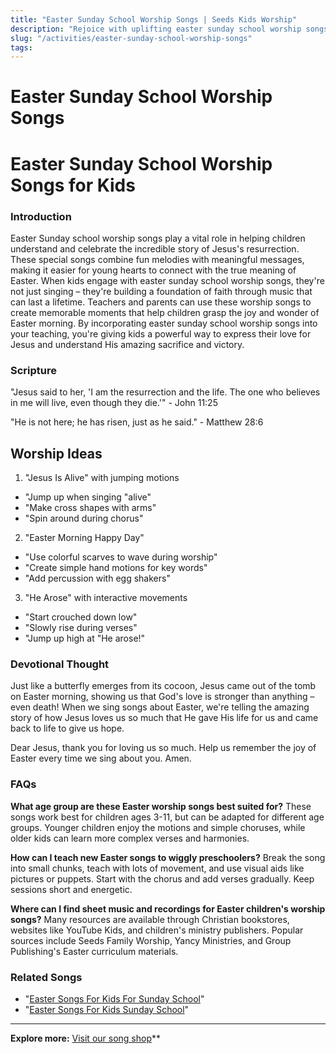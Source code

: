 ```yaml
---
title: "Easter Sunday School Worship Songs | Seeds Kids Worship"
description: "Rejoice with uplifting easter sunday school worship songs celebrating Jesus' resurrection. Easter worship resources for kids and Sunday school."
slug: "/activities/easter-sunday-school-worship-songs"
tags:
---
```


# Easter Sunday School Worship Songs

# Easter Sunday School Worship Songs for Kids

### Introduction
Easter Sunday school worship songs play a vital role in helping children understand and celebrate the incredible story of Jesus's resurrection. These special songs combine fun melodies with meaningful messages, making it easier for young hearts to connect with the true meaning of Easter. When kids engage with easter sunday school worship songs, they're not just singing – they're building a foundation of faith through music that can last a lifetime. Teachers and parents can use these worship songs to create memorable moments that help children grasp the joy and wonder of Easter morning. By incorporating easter sunday school worship songs into your teaching, you're giving kids a powerful way to express their love for Jesus and understand His amazing sacrifice and victory.

### Scripture
"Jesus said to her, 'I am the resurrection and the life. The one who believes in me will live, even though they die.'" - John 11:25

"He is not here; he has risen, just as he said." - Matthew 28:6

## Worship Ideas
1. "Jesus Is Alive" with jumping motions
- "Jump up when singing "alive"
- "Make cross shapes with arms"
- "Spin around during chorus"

2. "Easter Morning Happy Day"
- "Use colorful scarves to wave during worship"
- "Create simple hand motions for key words"
- "Add percussion with egg shakers"

3. "He Arose" with interactive movements
- "Start crouched down low"
- "Slowly rise during verses"
- "Jump up high at "He arose!"

### Devotional Thought
Just like a butterfly emerges from its cocoon, Jesus came out of the tomb on Easter morning, showing us that God's love is stronger than anything – even death! When we sing songs about Easter, we're telling the amazing story of how Jesus loves us so much that He gave His life for us and came back to life to give us hope.

Dear Jesus, thank you for loving us so much. Help us remember the joy of Easter every time we sing about you. Amen.

### FAQs
**What age group are these Easter worship songs best suited for?**
These songs work best for children ages 3-11, but can be adapted for different age groups. Younger children enjoy the motions and simple choruses, while older kids can learn more complex verses and harmonies.

**How can I teach new Easter songs to wiggly preschoolers?**
Break the song into small chunks, teach with lots of movement, and use visual aids like pictures or puppets. Start with the chorus and add verses gradually. Keep sessions short and energetic.

**Where can I find sheet music and recordings for Easter children's worship songs?**
Many resources are available through Christian bookstores, websites like YouTube Kids, and children's ministry publishers. Popular sources include Seeds Family Worship, Yancy Ministries, and Group Publishing's Easter curriculum materials.

### Related Songs

- "[Easter Songs For Kids For Sunday School](/activities/easter-songs-for-kids-for-sunday-school/)"
- "[Easter Songs For Kids Sunday School](/activities/easter-songs-for-kids-sunday-school/)"

---

**Explore more:** [Visit our song shop](https://seedskidsworship.com/shop)**

<!-- Schema Markup -->
<script type="application/ld+json">
{
  "@context": "https://schema.org",
  "@type": "MusicRecording",
  "name": "Easter Sunday School Worship Songs",
  "byArtist": {
    "@type": "MusicGroup",
    "name": "Seeds Kids Worship"
  },
  "isFamilyFriendly": true,
  "url": "https://seedskidsworship.com/activities/easter-sunday-school-worship-songs/"
}
</script>